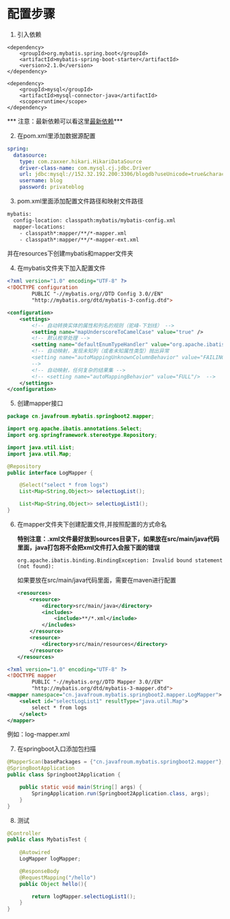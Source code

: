 # 配置步骤
1. 引入依赖
```
<dependency>
    <groupId>org.mybatis.spring.boot</groupId>
    <artifactId>mybatis-spring-boot-starter</artifactId>
    <version>2.1.0</version>
</dependency>

<dependency>
    <groupId>mysql</groupId>
    <artifactId>mysql-connector-java</artifactId>
    <scope>runtime</scope>
</dependency>
```

*** 注意：最新依赖可以看这里[最新依赖](http://mybatis.org/spring-boot-starter/mybatis-spring-boot-autoconfigure/)***


2. 在pom.xml里添加数据源配置
```yml
spring:
  datasource:
    type: com.zaxxer.hikari.HikariDataSource
    driver-class-name: com.mysql.cj.jdbc.Driver
    url: jdbc:mysql://152.32.192.200:3306/blogdb?useUnicode=true&characterEncoding=UTF-8&serverTimezone=GMT%2b8&allowMultiQueries=true
    username: blog
    password: privateblog
```

3. pom.xml里面添加配置文件路径和映射文件路径
```xml
mybatis:
  config-location: classpath:mybatis/mybatis-config.xml
  mapper-locations:
    - classpath*:mapper/**/*-mapper.xml
    - classpath*:mapper/**/*-mapper-ext.xml
```
并在resources下创建mybatis和mapper文件夹

4. 在mybatis文件夹下加入配置文件
```xml
<?xml version="1.0" encoding="UTF-8" ?>
<!DOCTYPE configuration
        PUBLIC "-//mybatis.org//DTD Config 3.0//EN"
        "http://mybatis.org/dtd/mybatis-3-config.dtd">

<configuration>
    <settings>
        <!-- 自动转换实体的属性和列名的规则（驼峰-下划线） -->
        <setting name="mapUnderscoreToCamelCase" value="true" />
        <!-- 默认枚举处理 -->
        <setting name="defaultEnumTypeHandler" value="org.apache.ibatis.type.EnumOrdinalTypeHandler"/>
        <!-- 自动映射，发现未知列（或者未知属性类型）抛出异常
        <setting name="autoMappingUnknownColumnBehavior" value="FAILING"/>
        -->
        <!-- 自动映射，任何复杂的结果集 -->
        <!-- <setting name="autoMappingBehavior" value="FULL"/>  -->
    </settings>
</configuration>
```

5. 创建mapper接口
```java
package cn.javafroum.mybatis.springboot2.mapper;

import org.apache.ibatis.annotations.Select;
import org.springframework.stereotype.Repository;

import java.util.List;
import java.util.Map;

@Repository
public interface LogMapper {

    @Select("select * from logs")
    List<Map<String,Object>> selectLogList();

    List<Map<String,Object>> selectLogList1();
}

```

6. 在mapper文件夹下创建配置文件,并按照配置的方式命名

   **特别注意：.xml文件最好放到sources目录下，如果放在src/main/java代码里面，java打包将不会把xml文件打入会报下面的错误**

   ```
   org.apache.ibatis.binding.BindingException: Invalid bound statement (not found): 
   ```

   如果要放在src/main/java代码里面，需要在maven进行配置

   ```xml
   <resources>
       <resource>
           <directory>src/main/java</directory>
           <includes>
               <include>**/*.xml</include>
           </includes>
       </resource>
       <resource>
           <directory>src/main/resources</directory>
       </resource>
   </resources>
   ```

   
```xml
<?xml version="1.0" encoding="UTF-8" ?>
<!DOCTYPE mapper
        PUBLIC "-//mybatis.org//DTD Mapper 3.0//EN"
        "http://mybatis.org/dtd/mybatis-3-mapper.dtd">
<mapper namespace="cn.javafroum.mybatis.springboot2.mapper.LogMapper">
    <select id="selectLogList1" resultType="java.util.Map">
        select * from logs
    </select>
</mapper>
```
例如：log-mapper.xml

7. 在springboot入口添加包扫描
```java
@MapperScan(basePackages = {"cn.javafroum.mybatis.springboot2.mapper"},annotationClass = Repository.class)
@SpringBootApplication
public class Springboot2Application {

    public static void main(String[] args) {
        SpringApplication.run(Springboot2Application.class, args);
    }
}
```

8. 测试
```java
@Controller
public class MybatisTest {
    
    @Autowired
    LogMapper logMapper;

    @ResponseBody
    @RequestMapping("/hello")
    public Object hello(){

        return logMapper.selectLogList1();
    }
}
```